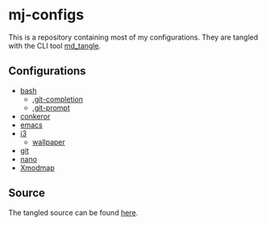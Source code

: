 # mj-configs

This is a repository containing most of my configurations. They are
tangled with the CLI tool [md_tangle][1].

## Configurations

* [bash](configurations/bash.md)
    * [.git-completion](assets/.git-completion.bash)
    * [.git-prompt](assets/.git-prompt.sh)
* [conkeror](configurations/conkeror.md)
* [emacs](configurations/emacs.md)
* [i3](configurations/i3.md)
    * [wallpaper](assets/wallpaper.png)
* [git](configurations/git.md)
* [nano](configurations/nano.md)
* [Xmodmap](configurations/xmodmap.md)

## Source

The tangled source can be found [here](src).


[1]: https://github.com/joakimmj/md_tangle
